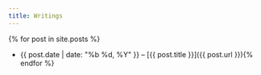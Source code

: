 ```yaml
---
title: Writings
---
```


{% for post in site.posts %}
  * {{ post.date | date: "%b %d, %Y" }} &ndash; [{{ post.title }}]({{ post.url }}){% endfor %}

